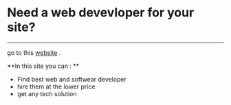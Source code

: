 # Need a web devevloper for your site?
---

go to this [website](https://developerbyraju.netlify.app/) .

**In this site you can : **
* Find best web and softwear developer
* hire them at the lower price
* get any tech solution  
